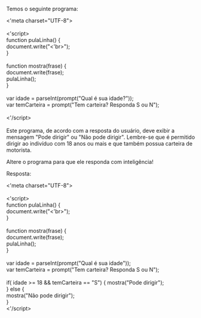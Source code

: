 Temos o seguinte programa:

<'meta charset="UTF-8"><br>
<br>
<'script><br>
    function pulaLinha() {<br>
        document.write("<'br>");<br>
    }<br>
<br>
    function mostra(frase) {<br>
        document.write(frase);<br>
        pulaLinha();<br>
    }<br>
<br>
    var idade = parseInt(prompt("Qual é sua idade?"));<br>
    var temCarteira = prompt("Tem carteira? Responda S ou N");<br>
<br>
<'/script><br><br>
Este programa, de acordo com a resposta do usuário, deve exibir a mensagem "Pode dirigir" ou "Não pode dirigir". Lembre-se que é permitido dirigir ao indivíduo com 18 anos ou mais e que também possua carteira de motorista.

Altere o programa para que ele responda com inteligência!

Resposta:

<'meta charset="UTF-8"><br>
<br>
<'script><br>
    function pulaLinha() {<br>
        document.write("<'br>");<br>
    }<br>
<br>
    function mostra(frase) {<br>
        document.write(frase);<br>
        pulaLinha();<br>
    }<br>
<br>
    var idade = parseInt(prompt("Qual é sua idade"));<br>
    var temCarteira = prompt("Tem carteira? Responda S ou N");<br>
<br>
    if( idade >= 18 && temCarteira == "S") {
        mostra("Pode dirigir");<br>
    } else {<br>
        mostra("Não pode dirigir");<br>
    }<br>
<'/script><br><br>
